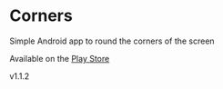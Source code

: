 # Corners
Simple Android app to round the corners of the screen

Available on the [Play Store](https://play.google.com/store/apps/details?id=com.andb.apps.corners)

v1.1.2
